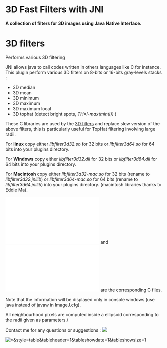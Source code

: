 # 3D Fast Filters with JNI

**A collection of filters for 3D images using Java Native Interface.**

# 3D filters

Performs various 3D filtering

JNI allows java to call codes written in others languages like C for
instance.\
This plugin perform various 3D filters on 8-bits or 16-bits gray-levels
stacks :

-   3D median
-   3D mean
-   3D minimum
-   3D maximum
-   3D maximum local
-   3D tophat (detect bright spots, *TH=I-max(min(I))* )

These C libraries are used by the [3D
filters](/plugin/filter/3d_filters/start) and replace slow version of
the above filters, this is particularly useful for TopHat filtering
involving large radii.

For **linux** copy either *libfilter3d32.so* for 32 bits or
*libfilter3d64.so* for 64 bits into your plugins directory.

For **Windows** copy either *libfilter3d32.dll* for 32 bits or
*libfilter3d64.dll* for 64 bits into your plugins directory.

For **Macintosh** copy either *libfilter3d32-mac.so* for 32 bits (rename
to *libfilter3d32.jnilib*) or *libfilter3d64-mac.so* for 64 bits (rename
to *libfilter3d64.jnilib*) into your plugins directory. (macintosh
libraries thanks to Eddie Ma).

![filters3d\_.h](/plugin/filter/3d_filters_with_jni/filters3d_.h) and
![filters3d\_.c](/plugin/filter/3d_filters_with_jni/filters3d_.c) are
the corresponding C files.

Note that the information will be displayed only in console windows (use
java instead of javaw in ImageJ.cfg).

All neighbourhood pixels are computed inside a ellipsoid corresponding
to the radii given as parameters.\

Contact me for any questions or suggestions :
![](/plugin/filter/3d_filters_with_jni/email.png)

![\*&amp;style=table&amp;tableheader=1&amp;tableshowdate=1&amp;tableshowsize=1](/filelist&gt;/plugin/filter/3d_filters_with_jni/*&amp;style=table&amp;tableheader=1&amp;tableshowdate=1&amp;tableshowsize=1)

